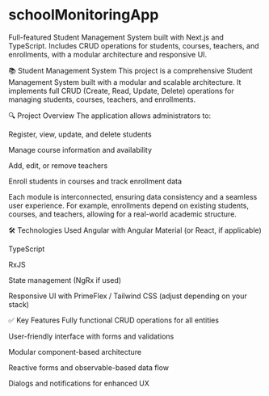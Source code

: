 # schoolMonitoringApp
Full-featured Student Management System built with Next.js and TypeScript. Includes CRUD operations for students, courses, teachers, and enrollments, with a modular architecture and responsive UI.

📚 Student Management System
This project is a comprehensive Student Management System built with a modular and scalable architecture. It implements full CRUD (Create, Read, Update, Delete) operations for managing students, courses, teachers, and enrollments.

🔍 Project Overview
The application allows administrators to:

Register, view, update, and delete students

Manage course information and availability

Add, edit, or remove teachers

Enroll students in courses and track enrollment data

Each module is interconnected, ensuring data consistency and a seamless user experience. For example, enrollments depend on existing students, courses, and teachers, allowing for a real-world academic structure.

🛠️ Technologies Used
Angular with Angular Material (or React, if applicable)

TypeScript

RxJS

State management (NgRx if used)

Responsive UI with PrimeFlex / Tailwind CSS (adjust depending on your stack)

✅ Key Features
Fully functional CRUD operations for all entities

User-friendly interface with forms and validations

Modular component-based architecture

Reactive forms and observable-based data flow

Dialogs and notifications for enhanced UX
